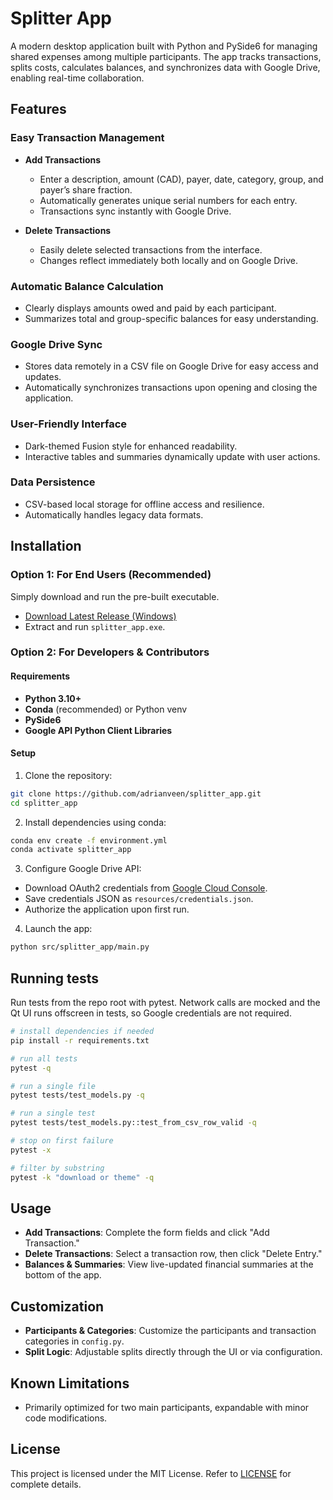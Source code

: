 
# Splitter App

A modern desktop application built with Python and PySide6 for managing shared expenses among multiple participants. The app tracks transactions, splits costs, calculates balances, and synchronizes data with Google Drive, enabling real-time collaboration.

## Features

### Easy Transaction Management

- **Add Transactions**
  - Enter a description, amount (CAD), payer, date, category, group, and payer’s share fraction.
  - Automatically generates unique serial numbers for each entry.
  - Transactions sync instantly with Google Drive.

- **Delete Transactions**
  - Easily delete selected transactions from the interface.
  - Changes reflect immediately both locally and on Google Drive.

### Automatic Balance Calculation

- Clearly displays amounts owed and paid by each participant.
- Summarizes total and group-specific balances for easy understanding.

### Google Drive Sync

- Stores data remotely in a CSV file on Google Drive for easy access and updates.
- Automatically synchronizes transactions upon opening and closing the application.

### User-Friendly Interface

- Dark-themed Fusion style for enhanced readability.
- Interactive tables and summaries dynamically update with user actions.

### Data Persistence

- CSV-based local storage for offline access and resilience.
- Automatically handles legacy data formats.

## Installation

### Option 1: For End Users (Recommended)

Simply download and run the pre-built executable.

- [Download Latest Release (Windows)](https://github.com/adrianveen/splitter_app/releases/latest)
- Extract and run `splitter_app.exe`.

### Option 2: For Developers & Contributors

#### Requirements

- **Python 3.10+**
- **Conda** (recommended) or Python venv
- **PySide6**
- **Google API Python Client Libraries**

#### Setup

1. Clone the repository:

```bash
git clone https://github.com/adrianveen/splitter_app.git
cd splitter_app
```

2. Install dependencies using conda:

```bash
conda env create -f environment.yml
conda activate splitter_app
```

3. Configure Google Drive API:

- Download OAuth2 credentials from [Google Cloud Console](https://console.cloud.google.com/).
- Save credentials JSON as `resources/credentials.json`.
- Authorize the application upon first run.

4. Launch the app:

```bash
python src/splitter_app/main.py
```

## Running tests

Run tests from the repo root with pytest. Network calls are mocked and the Qt UI runs offscreen in tests, so Google credentials are not required.

```bash
# install dependencies if needed
pip install -r requirements.txt

# run all tests
pytest -q

# run a single file
pytest tests/test_models.py -q

# run a single test
pytest tests/test_models.py::test_from_csv_row_valid -q

# stop on first failure
pytest -x

# filter by substring
pytest -k "download or theme" -q
```

## Usage

- **Add Transactions**: Complete the form fields and click "Add Transaction."
- **Delete Transactions**: Select a transaction row, then click "Delete Entry."
- **Balances & Summaries**: View live-updated financial summaries at the bottom of the app.

## Customization

- **Participants & Categories**: Customize the participants and transaction categories in `config.py`.
- **Split Logic**: Adjustable splits directly through the UI or via configuration.

## Known Limitations

- Primarily optimized for two main participants, expandable with minor code modifications.

## License

This project is licensed under the MIT License. Refer to [LICENSE](https://github.com/adrianveen/splitter_app/blob/main/LICENSE) for complete details.
